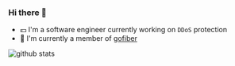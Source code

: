 ### Hi there 👋

- 💴 I'm a software engineer currently working on `DDoS` protection
- 👷 I'm currently a member of [gofiber](https://github.com/gofiber)

![github stats](https://github-readme-stats.vercel.app/api?username=kiyonlin&show_icons=true)

<!--
**kiyonlin/kiyonlin** is a ✨ _special_ ✨ repository because its `README.md` (this file) appears on your GitHub profile.

Here are some ideas to get you started:

- 🔭 I’m currently working on ...
- 🌱 I’m currently learning ...
- 👯 I’m looking to collaborate on ...
- 🤔 I’m looking for help with ...
- 💬 Ask me about ...
- 📫 How to reach me: ...
- 😄 Pronouns: ...
- ⚡ Fun fact: ...
-->
